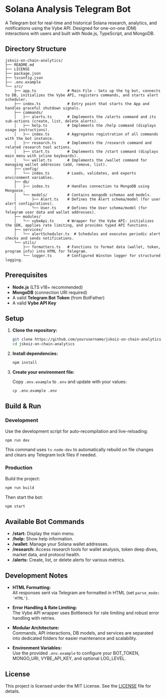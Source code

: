 # Solana Analysis Telegram Bot

A Telegram bot for real-time and historical Solana research, analytics, and notifications using the Vybe API. Designed for one-on-one (DM) interactions with users and built with Node.js, TypeScript, and MongoDB.


## Directory Structure

```
jskoiz-on-chain-analytics/
├── README.md               
├── LICENSE                
├── package.json           
├── tsconfig.json         
├── .env.example           
└── src/
    ├── app.ts              # Main File - Sets up the tg bot, connects to DB, initializes the Vybe API, registers commands, and starts alert scheduler.
    ├── index.ts            # Entry point that starts the App and handles graceful shutdown signals.
    ├── commands/           
    │   ├── alerts.ts       # Implements the /alerts command and its sub-actions (create, list, delete alerts).
    │   ├── help.ts         # Implements the /help command (displays usage instructions).
    │   ├── index.ts        # Aggregates registration of all commands with the bot instance.
    │   ├── research.ts     # Implements the /research command and related research tool actions.
    │   ├── start.ts        # Implements the /start command (displays main menu with inline keyboards).
    │   └── wallet.ts       # Implements the /wallet command for managing wallet addresses (add, remove, list).
    ├── config/             
    │   └── index.ts        # Loads, validates, and exports environment variables.
    ├── db/                 
    │   ├── index.ts        # Handles connection to MongoDB using Mongoose.
    │   └── models/         # Contains mongodb schemas and models.
    │       ├── Alert.ts    # Defines the Alert schema/model (for user alert configurations).
    │       └── User.ts     # Defines the User schema/model (for Telegram user data and wallet addresses).
    ├── modules/            
    │   └── vybeApi.ts      # Wrapper for the Vybe API: initializes the SDK, applies rate limiting, and provides typed API functions.
    ├── services/           
    │   └── alertScheduler.ts  # Schedules and executes periodic alert checks and sends notifications.
    └── utils/              
        ├── formatters.ts   # Functions to format data (wallet, token, program info) into HTML for Telegram.
        └── logger.ts       # Configured Winston logger for structured logging.

```

## Prerequisites

- **Node.js** (LTS v18+ recommended)
- **MongoDB** (connection URI required)
- A valid **Telegram Bot Token** (from BotFather)
- A valid **Vybe API Key**

## Setup

1. **Clone the repository:**

   ```bash
   git clone https://github.com/yourusername/jskoiz-on-chain-analytics.git
   cd jskoiz-on-chain-analytics
   ```

2. **Install dependencies:**

   ```bash
   npm install
   ```

3. **Create your environment file:**

   Copy `.env.example` to `.env` and update with your values:
   
   ```bash
   cp .env.example .env
   ```

## Build & Run

### Development

Use the development script for auto-recompilation and live-reloading:

```bash
npm run dev
```

This command uses `ts-node-dev` to automatically rebuild on file changes and clears any Telegram lock files if needed.

### Production

Build the project:

```bash
npm run build
```

Then start the bot:

```bash
npm start
```

## Available Bot Commands

- **/start:** Display the main menu.
- **/help:** Show help information.
- **/wallet:** Manage your Solana wallet addresses.
- **/research:** Access research tools for wallet analysis, token deep dives, market data, and protocol health.
- **/alerts:** Create, list, or delete alerts for various metrics.

## Development Notes

- **HTML Formatting:**  
  All responses sent via Telegram are formatted in HTML (set `parse_mode: 'HTML'`).

- **Error Handling & Rate Limiting:**  
  The Vybe API wrapper uses Bottleneck for rate limiting and robust error handling with retries.

- **Modular Architecture:**  
  Commands, API interactions, DB models, and services are separated into dedicated folders for easier maintenance and scalability.

- **Environment Variables:**  
  Use the provided `.env.example` to configure your BOT_TOKEN, MONGO_URI, VYBE_API_KEY, and optional LOG_LEVEL.

## License

This project is licensed under the MIT License. See the [LICENSE](LICENSE) file for details.